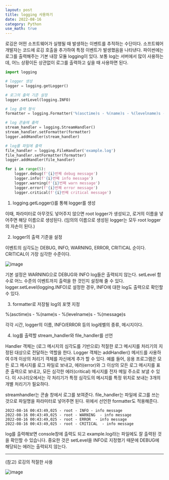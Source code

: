 ```yaml
---
layout: post
title: logging 사용하기
date: 2022-08-16
category: Python
use_math: true
---
```


로깅은 어떤 소프트웨어가 실행될 때 발생하는 이벤트를 추적하는 수단이다. 소프트웨어 개발자는 코드에 로깅 호출을 추가하여 특정 이벤트가 발생했음을 나타낸다.
파이썬에는 로그를 출력해주는 기본 내장 모듈 logging이 있다. 보통 log는 서버에서 많이 사용하는데, 어느 상황이든 상관없이 로그를 출력하고 싶을 때 사용하면 된다. 

```python
import logging

# logger 생성
logger = logging.getLogger()

# 로그의 출력 기준 설정
logger.setLevel(logging.INFO)

# log 출력 형식
formatter = logging.Formatter('%(asctime)s - %(name)s - %(levelname)s - %(message)s')

# log 콘솔에 출력
stream_handler = logging.StreamHandler()
stream_handler.setFormatter(formatter)
logger.addHandler(stream_handler)

# log를 파일에 출력
file_handler = logging.FileHandler('example.log')
file_handler.setFormatter(formatter)
logger.addHandler(file_handler)

for i in range(5):
    logger.debug(f'{i}번째 debug message')
    logger.info(f'{i}번째 info message')
    logger.warning(f'{i}번째 warn message')
    logger.error(f'{i}번째 error message')
    logger.critical(f'{i}번째 critical message')
```

1. logging.getLogger()를 통해 logger를 생성

이때, 파라미터로 아무것도 넣어주지 않으면 root logger가 생성되고, 로거의 이름을 넣어주면 해당 이름으로 생성된다.
(임의의 이름으로 생성된 logger는 모두 root logger의 자손이 된다.)

 

2. logger의 출력 기준을 설정

이벤트의 심각도는 DEBUG, INFO, WARNING, ERROR, CRITICAL 순이다. CRITICAL이 가장 심각한 수준이다.

![image](https://user-images.githubusercontent.com/61526722/184664128-d57b49d9-827c-47f0-8eb0-b29c75b89a51.png)

기본 설정은 WARNING으로 DEBUG와 INFO log들은 출력되지 않는다. 
setLevel 함수로 어느 수준의 이벤트까지 출력을 한 것인지 설정해 줄 수 있다.
logger.setLevel(logging.INFO)로 설정한 경우, INFO에 대한 log도 출력으로 확인할 수 있다.


3. formatter로 저장될 log의 포맷 지정

%(asctime)s - %(name)s - %(levelname)s - %(message)s

각각 시간, logger의 이름, INFO/ERROR 등의 log레벨의 종류, 메시지이다.



4. log를 출력할 stream_handler와 file_handler를 선언

Handler 객체는 (로그 메시지의 심각도를 기반으로) 적절한 로그 메시지를 처리기의 지정된 대상으로 전달하는 역할을 한다. 
Logger 객체는 addHandler() 메서드를 사용하여 0개 이상의 처리기 객체를 자신에게 추가 할 수 있다.
예를 들어, 응용 프로그램은 모든 로그 메시지를 로그 파일로 보내고, 에러(error)와 그 이상의 모든 로그 메시지를 표준 출력으로 보내고, 
모든 심각한 에러(critical) 메시지를 전자 메일 주소로 보낼 수 있다. 
이 시나리오에서는 각 처리기가 특정 심각도의 메시지를 특정 위치로 보내는 3개의 개별 처리기가 필요하다.

streamhandler는 콘솔 창에서 로그를 보여준다. file_handler는 파일에 로그를 쓰는 것으로 파일명을 파라미터로 넣어주면 된다.
위에서 선언한 formatter도 적용해준다. 


```
2022-08-16 00:43:49,025 - root - INFO - info message
2022-08-16 00:43:49,025 - root - WARNING  - info message
2022-08-16 00:43:49,025 - root - ERROR  - info message
2022-08-16 00:43:49,025 - root - CRITICAL  - info message
```

log를 출력해보면 console창에 출력도 되고 example.log라는 파일에도 잘 출력된 것을 확인할 수 있습니다. 중요한 것은 setLevel을 INFO로 지정했기 때문에 DEBUG에 해당되는 에러는 출력되지 않는다. 



---

(참고) 로깅의 적절한 사용 

![image](https://user-images.githubusercontent.com/61526722/184664719-086432c0-f743-451f-8c9e-0bb3a0e10eb9.png)


